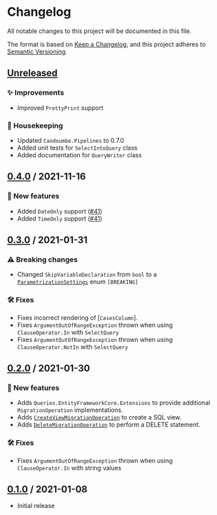 # Changelog

All notable changes to this project will be documented in this file.

The format is based on [Keep a Changelog](https://keepachangelog.com/en/1.0.0/),
and this project adheres to [Semantic Versioning](https://semver.org/spec/v2.0.0.html).

## [Unreleased]

### ✨ Improvements

- Improved `PrettyPrint` support

### 🧹 Housekeeping

- Updated `Candoumbe.Pipelines` to 0.7.0
- Added unit tests for `SelectIntoQuery` class
- Added documentation for `QueryWriter` class

## [0.4.0] / 2021-11-16
### 🚀 New features
- Added `DateOnly` support ([#41](https://github.com/candoumbe/queries/issues/41))
- Added `TimeOnly` support ([#41](https://github.com/candoumbe/queries/issues/42))

## [0.3.0] / 2021-01-31
### ⚠️ Breaking changes

- Changed `SkipVariableDeclaration` from `bool` to a [`ParametrizationSettings`](src/Queries.Core/Renderers/ParametrizationSettings.cs) enum `[BREAKING]`

### 🛠️ Fixes
- Fixes incorrect rendering of [`CasesColumn`].
- Fixes `ArgumentOutOfRangeException` thrown when using `ClauseOperator.In` with `SelectQuery`
- Fixes `ArgumentOutOfRangeException` thrown when using `ClauseOperator.NotIn` with `SelectQuery`

## [0.2.0] / 2021-01-30
### 🚀 New features
- Adds `Queries.EntityFrameworkCore.Extensions` to provide additional `MigrationOperation` implementations.
- Adds [`CreateViewMigrationOperation`](src/Queries.EntityFrameworkCore.Extensions/Operations/CreateViewMigrationOperation.cs) to create a SQL view.
- Adds [`DeleteMigrationOperation`](src/Queries.EntityFrameworkCore.Extensions/Operations/DeleteMigrationOperation.cs) to perform a DELETE statement.

### 🛠️ Fixes
- Fixes `ArgumentOutOfRangeException` thrown when using `ClauseOperator.In` with string values 

## [0.1.0] / 2021-01-08
- Initial release

[Unreleased]: https://github.com/candoumbe/Queries/compare/0.4.0...HEAD
[0.4.0]: https://github.com/candoumbe/Queries/compare/0.3.0...0.4.0
[0.3.0]: https://github.com/candoumbe/Queries/compare/0.2.0...0.3.0
[0.2.0]: https://github.com/candoumbe/Queries/compare/0.1.0...0.2.0
[0.1.0]: https://github.com/candoumbe/Queries/tree/0.1.0

